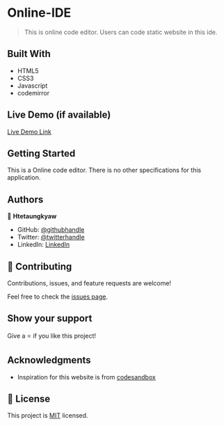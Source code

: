 # Online-IDE

> This is online code editor. Users can code static website in this ide.


## Built With

- HTML5
- CSS3
- Javascript
- codemirror

## Live Demo (if available)

[Live Demo Link](https://htetaungkyaw71.github.io/Online-IDE/)


## Getting Started

This is a Online code editor. There is no other specifications for this application.


## Authors

👤 **Htetaungkyaw**

- GitHub: [@githubhandle](https://github.com/Htetaungkyaw71)
- Twitter: [@twitterhandle](https://twitter.com/htetaun91907337)
- LinkedIn: [LinkedIn](https://www.linkedin.com/in/htet-aung-kyaw-9a77271a7/)

## 🤝 Contributing

Contributions, issues, and feature requests are welcome!

Feel free to check the [issues page](https://github.com/Htetaungkyaw71/Online-IDE/issues).

## Show your support

Give a ⭐️ if you like this project!

## Acknowledgments

- Inspiration for this website is from [codesandbox](https://codesandbox.io/)

## 📝 License

This project is [MIT](./LICENSE) licensed.

